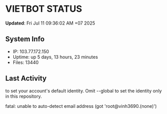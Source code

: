 # VIETBOT STATUS
**Updated**: Fri Jul 11 09:36:02 AM +07 2025

## System Info
- IP: 103.77.172.150
- Uptime: up 5 days, 13 hours, 23 minutes
- Files: 13440

## Last Activity

to set your account's default identity.
Omit --global to set the identity only in this repository.

fatal: unable to auto-detect email address (got 'root@vinh3690.(none)')

